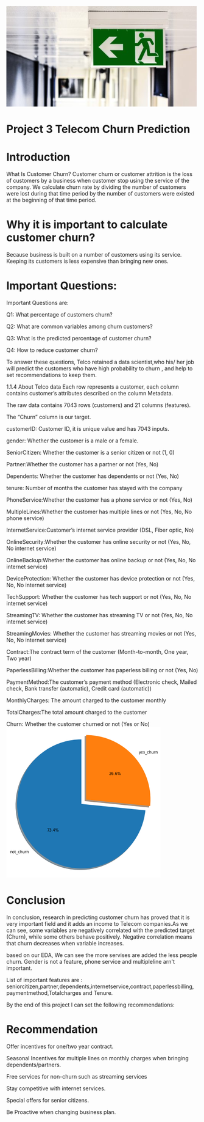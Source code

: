 

![](images/churn.jpg)

# Project 3 Telecom Churn Prediction


  # Introduction
  
  What Is Customer Churn?
Customer churn or customer attrition is the loss of customers by a business when customer stop using the service of the company. We calculate churn rate by dividing the number of customers were lost during that time period by the number of customers were existed at the beginning of that time period.

# Why it is important to calculate customer churn?
Because business is built on a number of customers using its service. Keeping its customers is less expensive than bringing new ones.

  # Important Questions:

Important Questions are:

Q1: What percentage of customers churn?

Q2: What are common variables among churn customers?

Q3: What is the predicted percentage of customer churn?

Q4: How to reduce customer churn?

To answer these questions, Telco retained a data scientist,who his/ her job will predict the customers who have high probability to churn , and help to set recommendations to keep them.

1.1.4  About Telco data
Each row represents a customer, each column contains customer’s attributes described on the column Metadata.

The raw data contains 7043 rows (customers) and 21 columns (features).

The “Churn” column is our target.

customerID: Customer ID, it is unique value and has 7043 inputs.

gender: Whether the customer is a male or a female.

SeniorCitizen: Whether the customer is a senior citizen or not (1, 0)

Partner:Whether the customer has a partner or not (Yes, No)

Dependents: Whether the customer has dependents or not (Yes, No)

tenure: Number of months the customer has stayed with the company

PhoneService:Whether the customer has a phone service or not (Yes, No)

MultipleLines:Whether the customer has multiple lines or not (Yes, No, No phone service)

InternetService:Customer’s internet service provider (DSL, Fiber optic, No)

OnlineSecurity:Whether the customer has online security or not (Yes, No, No internet service)

OnlineBackup:Whether the customer has online backup or not (Yes, No, No internet service)

DeviceProtection: Whether the customer has device protection or not (Yes, No, No internet service)

TechSupport: Whether the customer has tech support or not (Yes, No, No internet service)

StreamingTV: Whether the customer has streaming TV or not (Yes, No, No internet service)

StreamingMovies: Whether the customer has streaming movies or not (Yes, No, No internet service)

Contract:The contract term of the customer (Month-to-month, One year, Two year)

PaperlessBilling:Whether the customer has paperless billing or not (Yes, No)

PaymentMethod:The customer’s payment method (Electronic check, Mailed check, Bank transfer (automatic), Credit card (automatic))

MonthlyCharges: The amount charged to the customer monthly

TotalCharges:The total amount charged to the customer

Churn: Whether the customer churned or not (Yes or No)
![](images/pie.png)

 # Conclusion
In conclusion, research in predicting customer churn has proved that it is very important field and it adds an income to Telecom companies.As we can see, some variables are negatively correlated with the predicted target (Churn), while some others behave positively. Negative correlation means that churn decreases when variable increases.

based on our EDA, We can see the more servises are added the less people churn. Gender is not a feature, phone service and multipleline arn't important.

List of important features are :
seniorcitizen,partner,dependents,internetservice,contract,paperlessbilling, paymentmethod,Totalcharges and Tenure.

By the end of this project I can set the following recommendations:

# Recommendation
Offer incentives for one/two year contract.

Seasonal Incentives for multiple lines on monthly charges when bringing dependents/partners.

Free services for non-churn such as streaming services

Stay competitive with internet services.

Special offers for senior citizens.

Be Proactive when changing business plan.




